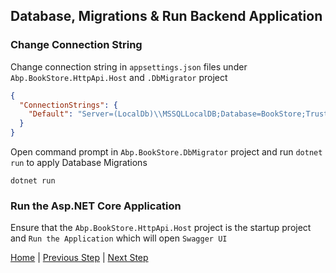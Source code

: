## Database, Migrations & Run Backend Application

### Change Connection String

Change connection string in `appsettings.json` files under `Abp.BookStore.HttpApi.Host` and `.DbMigrator` project

```json
{
  "ConnectionStrings": {
    "Default": "Server=(LocalDb)\\MSSQLLocalDB;Database=BookStore;Trusted_Connection=True"
  }
}
```

Open command prompt in `Abp.BookStore.DbMigrator` project and run `dotnet run` to apply Database Migrations

`dotnet run`

### Run the Asp.NET Core Application

Ensure that the `Abp.BookStore.HttpApi.Host` project is the startup project and `Run the Application` which will open `Swagger UI`

[Home](./../../../README.md) | [Previous Step](StepByStep/../../Step1/Step1.md) | [Next Step](StepByStep/../../Step3/Step3.md)
